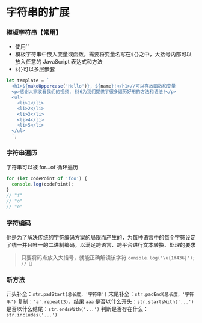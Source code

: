 # 字符串的扩展

### 模板字符串【常用】

- 使用``
- 模板字符串中嵌入变量或函数，需要将变量名写在`${}`之中，大括号内部可以放入任意的 JavaScript 表达式和方法
- `${}`可以多层嵌套

```js
let template = `
  <h1>${makeUppercase('Hello')}, ${name}!</h1>//可以存放函数和变量
  <p>感谢大家收看我们的视频, ES6为我们提供了很多遍历好用的方法和语法!</p>
  <ul>
    <li>1</li>
    <li>2</li>
    <li>3</li>
    <li>4</li>
    <li>5</li>
  </ul>
  `;
```

### 字符串遍历

字符串可以被 for...of 循环遍历

```js
for (let codePoint of 'foo') {
  console.log(codePoint);
}
// "f"
// "o"
// "o"
```

### 字符编码

他是为了解决传统的字符编码方案的局限而产生的，为每种语言中的每个字符设定了统一并且唯一的二进制编码，以满足跨语言、跨平台进行文本转换、处理的要求

> 只要将码点放入大括号，就能正确解读该字符
> `console.log('\u{1f436}'); // 🐶`

### 新方法

开头补全：`str.padStart(总长度，'字符串')`
末尾补全：`str.padEnd(总长度，'字符串')`
复制：`'a'.repeat(3)`，结果 `aaa`
是否以什么开头：`str.startsWith('...')`
是否以什么结尾：`str.endsWith('...')`
判断是否存在什么：`str.includes('...')`
